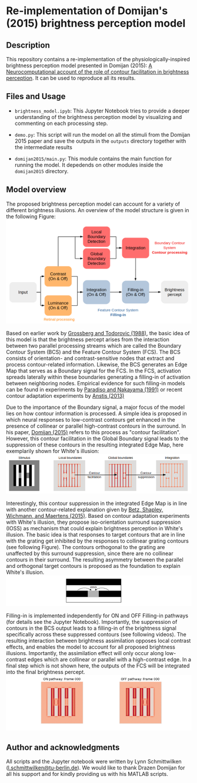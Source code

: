 # Re-implementation of Domijan's (2015) brightness perception model

## Description

This repository contains a re-implementation of the physiologically-inspired brightness perception model presented in Domijan (2015): [A Neurocomputational account of the role of contour facilitation in brightness perception](https://www.ncbi.nlm.nih.gov/pmc/articles/PMC4333805/). It can be used to reproduce all its results.

## Files and Usage

* `brightness_model.ipyb`:
This Jupyter Notebook tries to provide a deeper understanding of the brightness perception model by visualizing and commenting on each processing step.


* `demo.py`:
This script will run the model on all the stimuli from the Domijan 2015 paper and save the outputs in
the `outputs` directory together with the intermediate results
  

* `domijan2015/main.py`:
This module contains the main function for running the model. It depedends on other modules inside
the `domijan2015` directory.
  


## Model overview
The proposed brightness perception model can account for a variety of different brightness illusions. An overview of the model structure is given in the following Figure: ![](images/model_structure.png)

Based on earlier work by [Grossberg and Todorovic (1988)](https://link.springer.com/article/10.3758/BF03207869), the basic idea of this model is that the brightness percept arises from the interaction between two parallel processing streams which are called the Boundary Contour System (BCS) and the Feature Contour System (FCS). The BCS consists of orientation- and contrast-sensitive nodes that extract and process contour-related information. Likewise, the BCS generates an Edge Map that serves as a Boundary signal for the FCS. In the FCS, activation spreads laterally within these boundaries generating a filling-in of activation between neighboring nodes. Empirical evidence for such filling-in models can be found in experiments by [Paradiso and Nakayama (1991)](https://www.sciencedirect.com/science/article/abs/pii/0042698991900479) or recent contour adaptation experiments by [Anstis (2013)](https://jov.arvojournals.org/article.aspx?articleid=2193818)

Due to the importance of the Boundary signal, a major focus of the model lies on how contour information is processed. A simple idea is proposed in which neural responses to low-contrast contours get enhanced in the presence of collinear or parallel high-contrast contours in the surround. In his paper, [Domijan (2015)](https://www.ncbi.nlm.nih.gov/pmc/articles/PMC4333805/) refers to this process as "contour facilitation". However, this contour facilitation in the Global Boundary signal leads to the suppression of these contours in the resulting integrated Edge Map, here exemplarily shown for White's illusion: ![](images/contour_processing.png)

Interestingly, this contour suppression in the integrated Edge Map is in line with another contour-related explanation given by [Betz, Shapley, Wichmann, and Maertens (2015)](). Based on contour adaptation experiments with White's illusion, they propose iso-orientation surround suppression (IOSS) as mechanism that could explain brightness perception in White's illusion. The basic idea is that responses to target contours that are in line with the grating get inhibited by the responses to collinear grating contours (see following Figure). The contours orthogonal to the grating are unaffected by this surround suppression, since there are no collinear contours in their surround. The resulting asymmetry between the parallel and orthogonal target contours is proposed as the foundation to explain White's illusion. ![](images/IOSS.png)

Filling-in is implemented independently for ON and OFF Filling-in pathways (for details see the Jupyter Notebook). Importantly, the suppression of contours in the BCS output leads to a filling-in of the brightness signal specifically across these suppressed contours (see following videos). The resulting interaction between brightness assimilation opposes local contrast effects, and enables the model to account for all proposed brightness illusions. Importantly, the assimilation effect will only occur along low-contrast edges which are collinear or parallel with a high-contrast edge. In a final step which is not shown here, the outputs of the FCS will be integrated into the final brightness percept. ![](images/filling_in.gif)


## Author and acknowledgments
All scripts and the Jupyter notebook were written by Lynn Schmittwilken (l.schmittwilken@tu-berlin.de). We would like to thank Drazen Domijan for all his support and for kindly providing us with his MATLAB scripts.
